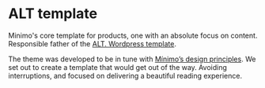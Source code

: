 # ALT template
Minimo's core template for products, one with an absolute focus on content.
Responsible father of the [ALT. Wordpress template](https://github.com/minimo-io/alt-wordpress-theme).

The theme was developed to be in tune with [Mínimo’s design principles](https://minimo.io/en/manifest/).
We set out to create a template that would get out of the way. Avoiding interruptions, and focused on delivering a beautiful reading experience.

